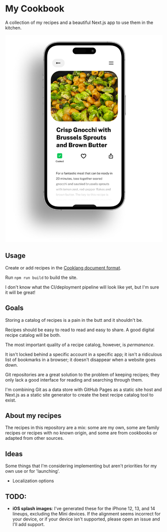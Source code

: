# My Cookbook

A collection of my recipes and a beautiful Next.js app to use them in the kitchen.

![mockup](./mockup.png)

## Usage

Create or add recipes in the [Cooklang document format](https://cooklang.org/).

Run `npm run build` to build the site.

I don't know what the CI/deployment pipeline will look like yet, but I'm sure it will be great!

## Goals

Storing a catalog of recipes is a pain in the butt and it shouldn't be.

Recipes should be easy to read to read and easy to share. A good digital recipe catalog will be both.

The most important quality of a recipe catalog, however, is *permanence*.

It isn't locked behind a specific account in a specific app; it isn't a ridiculous list of bookmarks in a browser; it doesn't disappear when a website goes down.

Git repositories are a great solution to the problem of keeping recipes; they only lack a good interface for reading and searching through them.

I'm combining Git as a data store with GitHub Pages as a static site host and Next.js as a static site generator to create the best recipe catalog tool to exist.

## About my recipes

The recipes in this repository are a mix: some are my own, some are family recipes or recipes with no known origin, and some are from cookbooks or adapted from other sources.

## Ideas

Some things that I'm considering implementing but aren't priorities for my own use or for 'launching'.

- Localization options

## TODO:

- **iOS splash images**: I've generated these for the iPhone 12, 13, and 14 lineups, excluding the Mini devices. If the alignment seems incorrect for your device, or if your device isn't supported, please open an issue and I'll add support.
